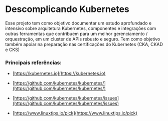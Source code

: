 # Descomplicando Kubernetes

Esse projeto tem como objetivo documentar um estudo aprofundado e intensivo sobre arquitetura Kubernetes, componentes e integrações com outras ferramentas que contribuem para um melhor gerenciamento / orquestração, em um cluster de APIs rebusto e seguro. 
Tem como objetivo também apoiar na preparação nas certificações do Kubernetes (CKA, CKAD e CKS)

### Principais referências:

- [https://kubernetes.io](https://kubernetes.io)

- [https://github.com/kubernetes/kubernetes/](https://github.com/kubernetes/kubernetes/)

- [https://github.com/kubernetes/kubernetes/issues](https://github.com/kubernetes/kubernetes/issues)

- [https://www.linuxtips.io/pick](https://www.linuxtips.io/pick)